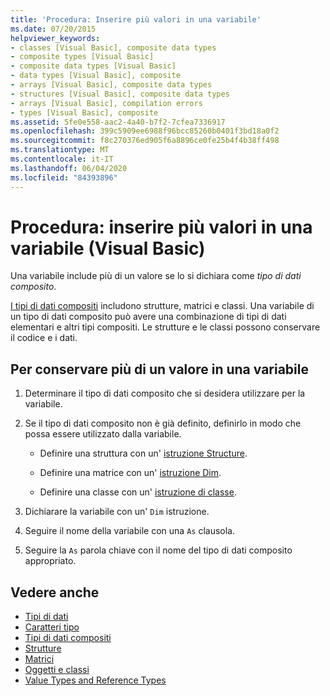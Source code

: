 ```yaml
---
title: 'Procedura: Inserire più valori in una variabile'
ms.date: 07/20/2015
helpviewer_keywords:
- classes [Visual Basic], composite data types
- composite types [Visual Basic]
- composite data types [Visual Basic]
- data types [Visual Basic], composite
- arrays [Visual Basic], composite data types
- structures [Visual Basic], composite data types
- arrays [Visual Basic], compilation errors
- types [Visual Basic], composite
ms.assetid: 5fe0e558-aac2-4a40-b7f2-7cfea7336917
ms.openlocfilehash: 399c5909ee6988f96bcc85260b0401f3bd18a0f2
ms.sourcegitcommit: f8c270376ed905f6a8896ce0fe25b4f4b38ff498
ms.translationtype: MT
ms.contentlocale: it-IT
ms.lasthandoff: 06/04/2020
ms.locfileid: "84393896"
---
```

# <a name="how-to-hold-more-than-one-value-in-a-variable-visual-basic"></a>Procedura: inserire più valori in una variabile (Visual Basic)

Una variabile include più di un valore se lo si dichiara come *tipo di dati composito*.

[I tipi di dati compositi](composite-data-types.md) includono strutture, matrici e classi. Una variabile di un tipo di dati composito può avere una combinazione di tipi di dati elementari e altri tipi compositi. Le strutture e le classi possono conservare il codice e i dati.

## <a name="to-hold-more-than-one-value-in-a-variable"></a>Per conservare più di un valore in una variabile

1. Determinare il tipo di dati composito che si desidera utilizzare per la variabile.

2. Se il tipo di dati composito non è già definito, definirlo in modo che possa essere utilizzato dalla variabile.

    - Definire una struttura con un' [istruzione Structure](../../../language-reference/statements/structure-statement.md).

    - Definire una matrice con un' [istruzione Dim](../../../language-reference/statements/dim-statement.md).

    - Definire una classe con un' [istruzione di classe](../../../language-reference/statements/class-statement.md).

3. Dichiarare la variabile con un' `Dim` istruzione.

4. Seguire il nome della variabile con una `As` clausola.

5. Seguire la `As` parola chiave con il nome del tipo di dati composito appropriato.

## <a name="see-also"></a>Vedere anche

- [Tipi di dati](../../../language-reference/data-types/index.md)
- [Caratteri tipo](type-characters.md)
- [Tipi di dati compositi](composite-data-types.md)
- [Strutture](structures.md)
- [Matrici](../arrays/index.md)
- [Oggetti e classi](../objects-and-classes/index.md)
- [Value Types and Reference Types](value-types-and-reference-types.md)
